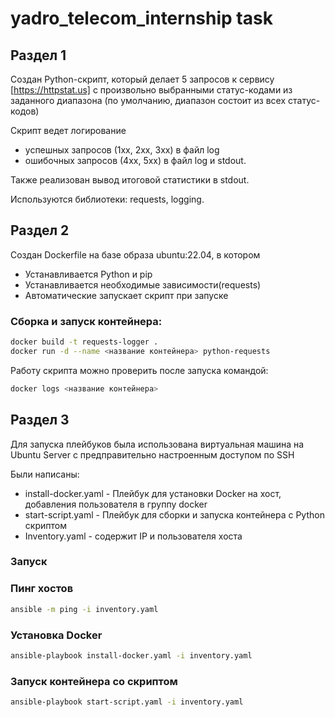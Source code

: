 # yadro_telecom_internship task

## Раздел 1

Создан Python-скрипт, который делает 5 запросов к сервису [https://httpstat.us] c произвольно выбранными статус-кодами из заданного диапазона (по умолчанию, диапазон состоит из всех статус-кодов)

Скрипт ведет логирование
 - успешных запросов (1xx, 2xx, 3xx) в файл log
 - ошибочных запросов (4xx, 5xx) в файл log и stdout.

Также реализован вывод итоговой статистики в stdout.

Используются библиотеки: requests, logging.

## Раздел 2

Создан Dockerfile на базе образа ubuntu:22.04, в котором

- Устанавливается Python и pip
- Устанавливается необходимые зависимости(requests)
- Автоматические запускает скрипт при запуске

### Сборка и запуск контейнера:

```bash
docker build -t requests-logger .
docker run -d --name <название контейнера> python-requests
```

Работу скрипта можно проверить после запуска командой:

```bash
docker logs <название контейнера>
```

## Раздел 3

Для запуска плейбуков была использована виртуальная машина на Ubuntu Server с предправительно настроенным доступом по SSH

Были написаны:
 - install-docker.yaml - Плейбук для установки Docker на хост, добавления пользователя в группу docker
 - start-script.yaml - Плейбук для сборки и запуска контейнера с Python скриптом
 - Inventory.yaml - содержит IP и пользователя хоста

### Запуск

### Пинг хостов
```bash
ansible -m ping -i inventory.yaml
```

### Установка Docker
```bash
ansible-playbook install-docker.yaml -i inventory.yaml
```

### Запуск контейнера со скриптом
```bash
ansible-playbook start-script.yaml -i inventory.yaml
```
